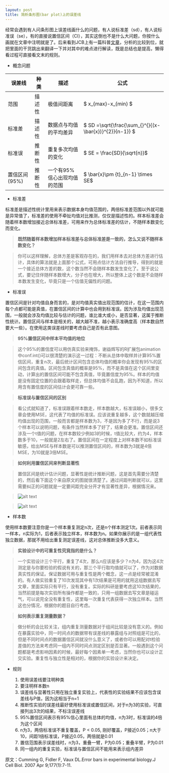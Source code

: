```yaml
---
layout: post
title: 简析条形图(bar plot)上的误差线
---
```


经常会遇到有人问条形图上误差线画什么的问题，有人说标准差（sd），有人说标准误（se），有的直接说置信区间（CI），其实这倒也不是什么大问题，你按什么画就在文章中注明就是了。后来看到JCB上有一篇科普[文章](http://www.ncbi.nlm.nih.gov/pmc/articles/PMC2064100/)，分析的比较到位，就把里面的干货跳出来翻译一下并对其中的难点进行解读，既是总结也是提高，懒得看过程可直接看文末的规则。

- 概念问题

误差线        | 种类   | 描述                        | 公式        |
------------- | ------ | --------------------------- | ----------- |
范围          | 描述性 | 极值间距离                  | $ x_{max}-x_{min} $ |
标准差        | 描述性 | 数据点与均值的平均差异      | $ SD =\sqrt{\frac{\sum_{}^{}{(x-\bar{x})}^{2}}{n-1}} $ |
标准误        | 推断性 | 重复多次均值的变化          | $ SE = \frac{SD}{\sqrt{n}}$ |
置信区间(95%) | 推断性 | 一个有95%信心出现均值的范围 | $ \bar{x}\pm {t}_{n-1} \times SE$ |

- 标准差

标准差是描述性统计里用来表示数据本身均值范围的，两倍标准差范围以外就可能是异常值了，标准差的使用不牵扯均值对比推测，仅仅是描述性的。样本标准差会随着样本数增加接近总体标准差，可用来作为总体标准差的估计，不随样本数变化而变化。

> **既然随着样本数增加样本标准差与总体标准差是一致的，怎么又说不随样本数变化？**

> 你可以这样理解，总体方差是客观存在的，我们用样本去对总体方差进行估计，具体的算法就是上面那个公式，可用点估计方法自行推导，得到的就是一个接近总体方差的数，这个数当然不会随样本数发生变化了。至于说公式，要记住伴随样本数增大，分子也在增大，所以整体上这个数是不会随样本数发生变化，毕竟只是一个估值无偏性的问题。

- 标准误

置信区间是针对均值自身而言的，是对均值真实值出现范围的估计，在这一范围内每个点都可能是真值，在置信区间的计算中也会用到标准误。因为涉及均值出现范围，一般就会涉及均值比较与估计的问题，谁比谁大或小，是否显著，这属于推断性统计。置信区间与样本是相关的，越大越不准，越小表示准确度高（样本数自然要大一些）。在使用这类误差线时要考虑自己是否有此意图。

> **95%置信区间中样本平均值的地位**

> 这个95%的置信度可以用仿真实验来掩饰，谢益辉写的R扩展包animation中conf.int()可以很清楚的演示这一过程：不断从总体中取样并计算95%置信区间，重复n次，最后统计区间包含总体均值的概率你会发现有95%的区间包含的真值。区间包含真值的概率是95%，而不是真值在这个区间里变动，计算出的置信区间可能不包含真值，毕竟置信度为95%。样本的均值是没有固定位置的会跟着取样走，但总体均值不会乱跑，因为不知道，所以用含有置信度的区间估计会更可靠一些。

> **标准误与置信区间的区别**

> 看公式就知道了，标准误跟着样本数走，样本数越大，标准误越小，很多文章会使用MSE，这代表了均值的标准误。应该说重复越多，这个数就越压缩均值出现的范围，一般而言都是样本数为3，不是因为多了不行，而是说3个样本可以说明问题，有条件当然样本多了好了，结果会更准。置信区间还涉及一个t值的问题，在样本数较少例如3的时候，t值比较大，约为4，样本数多于10，一般就是2左右了。置信区间在一定程度上对样本数不如标准误敏感，给出MSE与样本数是可以推测置信区间的，样本数为3就是4倍MSE，为10就是3倍MSE。

> **如何利用置信区间来判断显著性**

> 置信区间是统计估计问题，显著性是统计推断问题，这是首先需要分清楚的，然后看下面这个来自原文的图就很清楚了。通过间距判断就可以，这里需要纠正的问题就是一定要间距完全分开才有显著性差异，根据情况来。

> ![alt text](http://yufree.github.io/blogcn/figure/cisig.jpg)

> ![alt text](http://yufree.github.io/blogcn/figure/cisig2.jpg)

- 样本数

使用样本数要注意你是一个样本重复测定n次，还是n个样本测定1次。前者表示同一样本，n实际为1，后者表示独立样本，样本数为n。如果你展示的是一组代表性独立数据，那就不用给出重复测定误差线，这对总体推断没多大意义。

> **实验设计中的可重复性究竟指的是什么？**

> 一个实验设计三个平行，重复了4次，那么n应该是多少？n为4，因为这4次测定是与你要检验的假说有关的，那三个平行取均值就可以了，作为对数据真实性的保证。保证数据可用与重复性是两个概念，这一点是经常被混淆的。有人做实验重复了10次发现其中有1次结果是可用的就用这组数据去写文章，里面实际只有平行，没有重复。实际的科研是要考虑这10次结果的，当然前提是每次实验所有操作都是一致的，只用一组数据去写文章是碰运气，可以说完全没有重复性，这里每一次重复代表获得一次独立样本。当然这也分情况，根据你的题目自行考虑。

> **如何表示重复测量数据？**

> 做分析的会比较关注，组内重复测量数据对于组间比较是没有意义的。例如在暴露实验中，同一时间点的数据带有误差线的暴露组与对照组是可比的，但是不同时间点的数据置信区间就没什么意义了，或者你可以用配对t检验差值的方法来考虑同一组内不同时间点测定区别是否显著。一般遇到这个问题都是考虑影响因素的时候，最好每个因素单一考虑，当然你也可以设计正交实验。重复性与独立性是相对的，根据你的实验设计来决定。

- 规则

    1. 使用误差线要注明种类
    2. 要注明样本数n
    3. 误差线与显著性只用在独立重复实验上，代表性的实验结果不应该包含误差线与P值，因为这相当于n=1
    4. 推断性实验的误差线最好使用标准误或置信区间，对于n为3的实验，可直接列出3次的结果，不标注误差线
    5. 95%置信区间表示有95%信心里面有总体的均值，n为3时，标准误的4倍为这个区间
    6. n为3，两倍标准误不重复覆盖，P < 0.05, 刚好覆盖，P接近0.05；n大于10，间距1倍标准误，P接近0.05，两倍就是0.01
    7. 置信范围表示误差线时，n为3，重叠一臂，P为0.05；重叠半臂，P为0.01
    8. 同一组内的重复实验，标准误与置信区间不能用来表示组内差异
    
原文：Cumming G, Fidler F, Vaux DL.Error bars in experimental biology.J Cell Biol. 2007 Apr 9;177(1):7-11.

